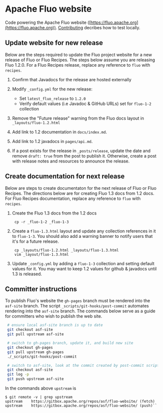 # Apache Fluo website

Code powering the Apache Fluo website ([https://fluo.apache.org](https://fluo.apache.org)).
[Contributing](CONTRIBUTING.md) decribes how to test locally.

## Update website for new release

Below are the steps required to update the Fluo project website for a new release
of Fluo or Fluo Recipes.  The steps below assume you are releasing Fluo 1.2.0. For
a Fluo Recipes release, replace any reference to `fluo` with `recipes`.

1. Confirm that Javadocs for the release are hosted externally

2. Modify `_config.yml` for the new release:

    * Set `latest_fluo_release` to `1.2.0`
    * Verify default values (i.e Javadoc & GitHub URLs) set for `fluo-1-2` collection

3. Remove the "Future release" warning from the Fluo docs layout in `_layouts/fluo-1.2.html`

4. Add link to 1.2 documentation in `docs/index.md`.

5. Add link to 1.2 javadocs in `pages/api.md`.

6. If a post exists for the release in `_posts/release`, update the date and remove `draft: true`
   from the post to publish it.  Otherwise, create a post with release notes and resources to announce
   the release.

## Create documentation for next release

Below are steps to create documentaton for the next release of Fluo or Fluo Recipes. The
directions below are for creating Fluo 1.3 docs from 1.2 docs.  For Fluo Recipes documentation,
replace any reference to `fluo` with `recipes`.

1. Create the Fluo 1.3 docs from the 1.2 docs

        cp -r _fluo-1-2 _fluo-1-3

2. Create a `fluo-1.3.html` layout and update any collection references in it to `fluo-1-3`.
   You should also add a warning banner to notify users that it's for a future release.

        cp _layouts/fluo-1.2.html _layouts/fluo-1.3.html
        vim _layout/fluo-1.3.html

3. Update `_config.yml` by adding a `fluo-1-3` collection and setting default values for it.
   You may want to keep 1.2 values for github & javadocs until 1.3 is released.
   
## Committer instructions

To publish Fluo's website the `gh-pages` branch must be rendered into the `asf-site` 
branch.  The script `_scripts/git-hooks/post-commit` automates rendering into the `asf-site` branch.
The commands below serve as a guide for committers who wish to publish the web site.

```bash
 # ensure local asf-site branch is up to date
 git checkout asf-site 
 git pull upstream asf-site

 # switch to gh-pages branch, update it, and build new site 
 git checkout gh-pages
 git pull upstream gh-pages 
 ./_scripts/git-hooks/post-commit 

 # switch to asf-site, look at the commit created by post-commit script, and push it if ok
 git checkout asf-site 
 git log -p
 git push upstream asf-site 
```

In the commands above `upstream` is 

```
$ git remote -v | grep upstream
upstream	https://gitbox.apache.org/repos/asf/fluo-website/ (fetch)
upstream	https://gitbox.apache.org/repos/asf/fluo-website/ (push)``
```
